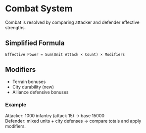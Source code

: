 # Combat System

Combat is resolved by comparing attacker and defender effective strengths.

## Simplified Formula
```
Effective Power = Sum(Unit Attack × Count) × Modifiers
```

## Modifiers
- Terrain bonuses
- City durability (new)
- Alliance defensive bonuses

### Example
Attacker: 1000 infantry (attack 15) → base 15000  
Defender: mixed units + city defenses → compare totals and apply modifiers.
